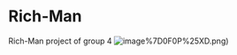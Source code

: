 # Rich-Man
Rich-Man project of group 4
![image](https://github.com/tsq295060/Rich-Man/blob/master/imgs/G%60EB~%7BF%7B%404%7BDN7)%7D0F0P%25XD.png)
